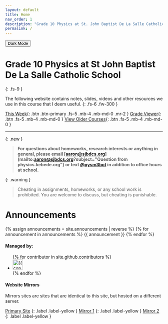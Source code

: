 ```yaml
---
layout: default
title: Home
nav_order: 1
description: "Grade 10 Physics at St. John Baptist De La Salle Catholic School."
permalink: /
---
```


<button class="btn js-toggle-dark-mode">Dark Mode</button>

<script>
const toggleDarkMode = document.querySelector('.js-toggle-dark-mode');

jtd.addEvent(toggleDarkMode, 'click', function(){
  if (jtd.getTheme() === 'dark') {
    jtd.setTheme('light');
    toggleDarkMode.textContent = 'Dark Mode';
  } else {
    jtd.setTheme('dark');
    toggleDarkMode.textContent = 'Return to light mode';
  }
});
</script>


# Grade 10 Physics at St John Baptist De La Salle Catholic School
{: .fs-9 }

The following website contains notes, slides, videos and other resources we use in this course that I deem useful.
{: .fs-6 .fw-300 }

[This Week](#announcements){: .btn .btn-primary .fs-5 .mb-4 .mb-md-0 .mr-2 } [Grade Viewer](https://gradeviewer.kebede.org){: .btn .fs-5 .mb-4 .mb-md-0 } [View Older Courses](https://sj.kebede.org){: .btn .fs-5 .mb-4 .mb-md-0 }

---

{: .new }
> **For questions about homeworks, research interests or anything in general, please email [aaron@sjbdcs.org](mailto:aaron@sjbdcs.org?subject="Question from physics.kebede.org") or text [@pysm3bot](https://t.me/pysm3bot) in addition to office hours at school.**

{: .warning }
> Cheating in assignments, homeworks, or any school work is prohibited. You are welcome to discuss, but cheating is punishable.

# Announcements

{% assign announcements = site.announcements | reverse %}
{% for announcement in announcements %}
{{ announcement }}
{% endfor %}




#### Managed by:


<ul class="list-style-none">
{% for contributor in site.github.contributors %}
  <li class="d-inline-block mr-1">
     <a href="{{ contributor.html_url }}"><img src="{{ contributor.avatar_url }}" width="32" height="32" alt="{{ contributor.login }}"/></a>
  </li>
{% endfor %}
</ul>


#### Website Mirrors

Mirrors sites are sites that are identical to this site, but hosted on a different server. <br>


[Primary Site](//physics.kebede.org)
{: .label .label-yellow }
[Mirror 1](http://mirror.physics.kebede.org)
{: .label .label-yellow }
[Mirror 2](//sjphys.netlify.app)
{: .label .label-yellow }

